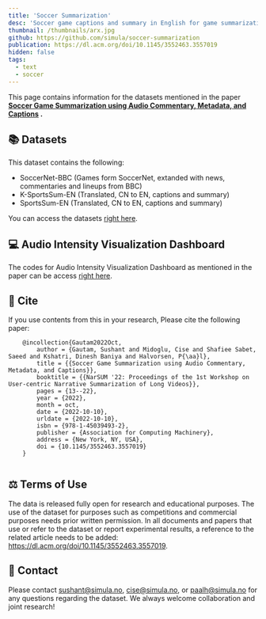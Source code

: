 ```yaml
---
title: 'Soccer Summarization'
desc: 'Soccer game captions and summary in English for game summarization.'
thumbnail: /thumbnails/arx.jpg
github: https://github.com/simula/soccer-summarization
publication: https://dl.acm.org/doi/10.1145/3552463.3557019
hidden: false
tags:
  - text
  - soccer
---
```


This page contains information for the datasets mentioned in the paper **[Soccer Game Summarization using Audio Commentary, Metadata, and Captions](https://dl.acm.org/doi/10.1145/3552463.3557019)
.**

## 📚 Datasets

This dataset contains the following:
- SoccerNet-BBC (Games form SoccerNet, extanded with news, commentaries and lineups from BBC)
- K-SportsSum-EN (Translated, CN to EN, captions and summary)
- SportsSum-EN (Translated, CN to EN, captions and summary)


You can access the
datasets [right here](https://github.com/simula/soccer-summarization/tree/master/Datasets).

## 💻 Audio Intensity Visualization Dashboard

The codes for Audio Intensity Visualization Dashboard as mentioned in the paper can be
access [right here](https://github.com/simula/soccer-summarization/tree/master/AudioIntensityViz).


## 📎 Cite

If you use contents from this in your research, Please cite the following paper:

```
    @incollection{Gautam2022Oct,
        author = {Gautam, Sushant and Midoglu, Cise and Shafiee Sabet, Saeed and Kshatri, Dinesh Baniya and Halvorsen, P{\aa}l},
        title = {{Soccer Game Summarization using Audio Commentary, Metadata, and Captions}},
        booktitle = {{NarSUM '22: Proceedings of the 1st Workshop on User-centric Narrative Summarization of Long Videos}},
        pages = {13--22},
        year = {2022},
        month = oct,
        date = {2022-10-10},
        urldate = {2022-10-10},
        isbn = {978-1-45039493-2},
        publisher = {Association for Computing Machinery},
        address = {New York, NY, USA},
        doi = {10.1145/3552463.3557019}
    }
    
```

## ⚖ Terms of Use ️

The data is released fully open for research and educational purposes. The use of the dataset for purposes such as
competitions and commercial purposes needs prior written permission. In all documents and papers that use or refer to
the dataset or report experimental results, a reference to the related article needs to be
added: https://dl.acm.org/doi/10.1145/3552463.3557019.

## 👋 Contact

Please contact sushant@simula.no, cise@simula.no, or paalh@simula.no for any questions regarding the dataset.
We always welcome collaboration and joint research!
